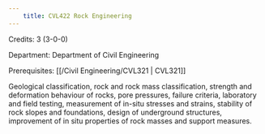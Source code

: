```yaml
---
    title: CVL422 Rock Engineering
---
```

Credits: 3 (3-0-0)

Department: Department of Civil Engineering

Prerequisites: [[/Civil Engineering/CVL321 | CVL321]]

Geological classification, rock and rock mass classification, strength and deformation behaviour of rocks, pore pressures, failure criteria, laboratory and field testing, measurement of in-situ stresses and strains, stability of rock slopes and foundations, design of underground structures, improvement of in situ properties of rock masses and support measures.